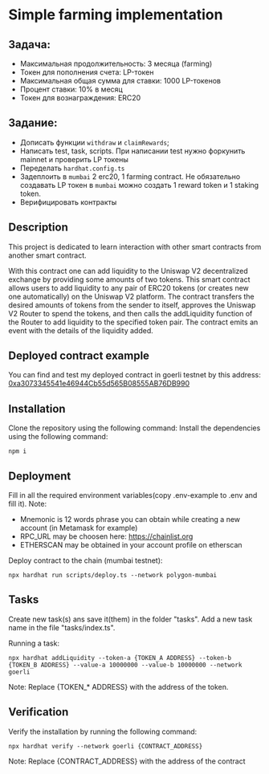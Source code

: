 # Simple farming implementation

## Задача:

- Максимальная продолжительность: 3 месяца (farming)
- Токен для пополнения счета: LP-токен
- Максимальная общая сумма для ставки: 1000 LP-токенов
- Процент ставки: 10% в месяц
- Токен для вознаграждения: ERC20

## Задание:

- Дописать функции `withdraw` и `claimRewards`;
- Написать test, task, scripts. При написании test нужно форкунить mainnet и проверить LP токены
- Переделать `hardhat.config.ts`
- Задеплоить в `mumbai` 2 erc20, 1 farming contract. Не обязательно создавать LP токен в `mumbai` можно создать 1 reward token и 1 staking token.
- Верифицировать контракты

## Description

This project is dedicated to learn interaction with other smart contracts from another smart contract.

With this contract one can add liquidity to the Uniswap V2 decentralized exchange by providing some amounts of two tokens. This smart contract allows users to add liquidity to any pair of ERC20 tokens (or creates new one automatically) on the Uniswap V2 platform. The contract transfers the desired amounts of tokens from the sender to itself, approves the Uniswap V2 Router to spend the tokens, and then calls the addLiquidity function of the Router to add liquidity to the specified token pair. The contract emits an event with the details of the liquidity added.

## Deployed contract example

You can find and test my deployed contract in goerli testnet by this address: [0xa3073345541e46944Cb55d565B08555AB76DB990](https://goerli.etherscan.io/address/0xa3073345541e46944Cb55d565B08555AB76DB990)

## Installation

Clone the repository using the following command:
Install the dependencies using the following command:

```
npm i
```

## Deployment

Fill in all the required environment variables(copy .env-example to .env and fill it).
Note:

- Mnemonic is 12 words phrase you can obtain while creating a new account (in Metamask for example)
- RPC_URL may be choosen here: https://chainlist.org
- ETHERSCAN may be obtained in your account profile on etherscan

Deploy contract to the chain (mumbai testnet):

```
npx hardhat run scripts/deploy.ts --network polygon-mumbai
```

## Tasks

Create new task(s) ans save it(them) in the folder "tasks". Add a new task name in the file "tasks/index.ts".

Running a task:

```
npx hardhat addLiquidity --token-a {TOKEN_A ADDRESS} --token-b {TOKEN_B ADDRESS} --value-a 10000000 --value-b 10000000 --network goerli
```

Note: Replace {TOKEN\_\* ADDRESS} with the address of the token.

## Verification

Verify the installation by running the following command:

```
npx hardhat verify --network goerli {CONTRACT_ADDRESS}
```

Note: Replace {CONTRACT_ADDRESS} with the address of the contract
